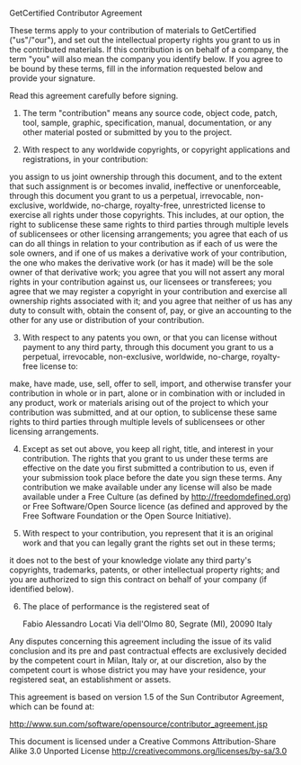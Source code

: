 GetCertified Contributor Agreement

These terms apply to your contribution of materials to GetCertified ("us"/"our"), and set out the intellectual property rights you grant to us in the contributed materials.  If this contribution is on behalf of a company, the term "you" will also mean the company you identify below. If you agree to be bound by these terms, fill in the information requested below and provide your signature. 

Read this agreement carefully before signing. 

1.  The term "contribution" means any source code, object code, patch, tool, sample, graphic, specification, manual, documentation, or any other material posted or submitted by you to the project. 

2.  With respect to any worldwide copyrights, or copyright applications and registrations, in your contribution: 

you assign to us joint ownership through this document, and to the extent that such assignment is or becomes invalid, ineffective or unenforceable, through this document you grant to us a perpetual, irrevocable, non-exclusive, worldwide, no-charge, royalty-free, unrestricted license to exercise all rights under those copyrights. This includes, at our option, the right to sublicense these same rights to third parties through multiple levels of sublicensees or other licensing arrangements;
you agree that each of us can do all things in relation to your contribution as if each of us were the sole owners, and if one of us makes a derivative work of your contribution, the one who makes the derivative work (or has it made) will be the sole owner of that derivative work;
you agree that you will not assert any moral rights in your contribution against us, our licensees or transferees;
you agree that we may register a copyright in your contribution and exercise all ownership rights associated with it; and
you agree that neither of us has any duty to consult with, obtain the consent of, pay, or give an accounting to the other for any use or distribution of your contribution. 

3.  With respect to any patents you own, or that you can license without payment to any third party, through this document you grant to us a perpetual, irrevocable, non-exclusive, worldwide, no-charge, royalty-free license to: 

make, have made, use, sell, offer to sell, import, and otherwise transfer your contribution in whole or in part, alone or in combination with or included in any product, work or materials arising out of the project to which your contribution was submitted, and
at our option, to sublicense these same rights to third parties through multiple levels of sublicensees or other licensing arrangements. 

4.  Except as set out above, you keep all right, title, and interest in your contribution.  The rights that you grant to us under these terms are effective on the date you first submitted a contribution to us, even if your submission took place before the date you sign these terms. Any contribution we make available under any license will also be made available under a Free Culture (as defined by http://freedomdefined.org)  or Free Software/Open Source licence (as defined and approved by the Free Software Foundation or the Open Source Initiative).

5.  With respect to your contribution, you represent that it is an original work and that you can legally grant the rights set out in these terms; 

it does not to the best of your knowledge violate any third party's copyrights, trademarks, patents, or other intellectual property rights; and
you are authorized to sign this contract on behalf of your company (if identified below). 

6.  The place of performance is the registered seat of

	Fabio Alessandro Locati
	Via dell'Olmo 80, Segrate (MI), 20090
	Italy

Any disputes concerning this agreement including the issue of its valid conclusion and its pre and past contractual effects are exclusively decided by the competent court in Milan, Italy or, at our discretion, also by the competent court is whose district you may have your residence, your registered seat, an establishment or assets.


This agreement is based on version 1.5 of the Sun Contributor Agreement, which
can be found at:

http://www.sun.com/software/opensource/contributor_agreement.jsp

This document is licensed under a Creative Commons Attribution-Share Alike 3.0
Unported License http://creativecommons.org/licenses/by-sa/3.0
